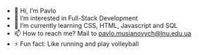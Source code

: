 - 👋 Hi, I’m Pavlo
- 👀 I’m interested in Full-Stack Development
- 🌱 I’m currently learning CSS, HTML, Javascript and SQL
- 📫 How to reach me? Mail to pavlo.musianovych@lnu.edu.ua
- ⚡ Fun fact: Like running and play volleyball 

<!---
PaLyAnDrO/PaLyAnDrO is a ✨ special ✨ repository because its `README.md` (this file) appears on your GitHub profile.
You can click the Preview link to take a look at your changes.
--->
